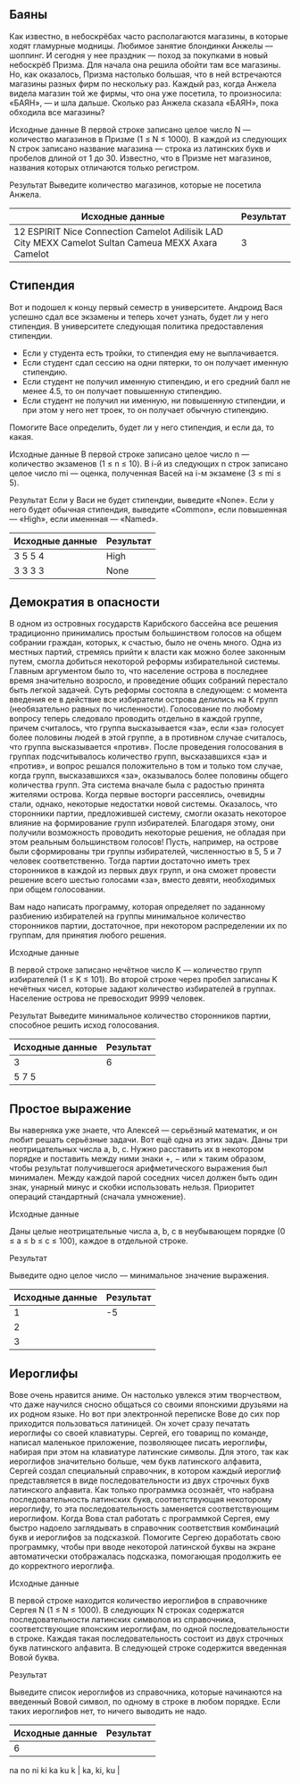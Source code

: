 ## Баяны
 
 
Как известно, в небоскрёбах часто располагаются магазины, в которые ходят гламурные модницы. Любимое занятие блондинки Анжелы — шоппинг. И сегодня у нее праздник — поход за покупками в новый небоскрёб Призма. Для начала она решила обойти там все магазины. Но, как оказалось, Призма настолько большая, что в ней встречаются магазины разных фирм по нескольку раз. Каждый раз, когда Анжела видела магазин той же фирмы, что она уже посетила, то произносила: «БАЯН», — и шла дальше.
Сколько раз Анжела сказала «БАЯН», пока обходила все магазины?
 
Исходные данные
В первой строке записано целое число N — количество магазинов в Призме (1 ≤ N ≤ 1000). В каждой из следующих N строк записано название магазина — строка из латинских букв и пробелов длиной от 1 до 30. Известно, что в Призме нет магазинов, названия которых отличаются только регистром.
 
Результат
Выведите количество магазинов, которые не посетила Анжела.
 
| Исходные данные                                                                                    | Результат |
|----------------------------------------------------------------------------------------------------|-----------|
| 12 ESPIRIT Nice Connection Camelot Adilisik LAD City MEXX Camelot Sultan Cameua MEXX Axara Camelot | 3         |  


## Стипендия

Вот и подошел к концу первый семестр в университете. Андроид Вася успешно сдал все экзамены и теперь хочет узнать, будет ли у него стипендия. В университете следующая политика предоставления стипендии.

- Если у студента есть тройки, то стипендия ему не выплачивается.
- Если студент сдал сессию на одни пятерки, то он получает именную стипендию.
- Если студент не получил именную стипендию, и его средний балл не менее 4.5, то он получает повышенную стипендию.
- Если студент не получил ни именную, ни повышенную стипендии, и при этом у него нет троек, то он получает обычную стипендию.

Помогите Васе определить, будет ли у него стипендия, и если да, то какая.

Исходные данные
В первой строке записано целое число n — количество экзаменов (1 ≤ n ≤ 10). В i-й из следующих n строк записано целое число mi — оценка, полученная Васей на i-м экзамене (3 ≤ mi ≤ 5).

Результат
Если у Васи не будет стипендии, выведите «None». Если у него будет обычная стипендия, выведите «Common», если повышенная — «High», если именнная — «Named».

|Исходные данные|Результат|
|---------------|---------|
|    3 5 5 4    |   High  |
|    3 3 3 3    |   None  |


## Демократия в опасности

В одном из островных государств Карибского бассейна все решения традиционно принимались простым большинством голосов на общем собрании граждан, которых, к счастью, было не очень много. Одна из местных партий, стремясь прийти к власти как можно более законным путем, смогла добиться некоторой реформы избирательной системы. Главным аргументом было то, что население острова в последнее время значительно возросло, и проведение общих собраний перестало быть легкой задачей.
Суть реформы состояла в следующем: с момента введения ее в действие все избиратели острова делились на K групп (необязательно равных по численности). Голосование по любому вопросу теперь следовало проводить отдельно в каждой группе, причем считалось, что группа высказывается «за», если «за» голосует более половины людей в этой группе, а в противном случае считалось, что группа высказывается «против». После проведения голосования в группах подсчитывалось количество групп, высказавшихся «за» и «против», и вопрос решался положительно в том и только том случае, когда групп, высказавшихся «за», оказывалось более половины общего количества групп.
Эта система вначале была с радостью принята жителями острова. Когда первые восторги рассеялись, очевидны стали, однако, некоторые недостатки новой системы. Оказалось, что сторонники партии, предложившей систему, смогли оказать некоторое влияние на формирование групп избирателей. Благодаря этому, они получили возможность проводить некоторые решения, не обладая при этом реальным большинством голосов!
Пусть, например, на острове были сформированы три группы избирателей, численностью в 5, 5 и 7 человек соответственно. Тогда партии достаточно иметь трех сторонников в каждой из первых двух групп, и она сможет провести решение всего шестью голосами «за», вместо девяти, необходимых при общем голосовании.

Вам надо написать программу, которая определяет по заданному разбиению избирателей на группы минимальное количество сторонников партии, достаточное, при некотором распределении их по группам, для принятия любого решения.

Исходные данные

В первой строке записано нечётное число K — количество групп избирателей (1 ≤ K ≤ 101). Во второй строке через пробел записаны K нечётных чисел, которые задают количество избирателей в группах. Население острова не превосходит 9999 человек.
 
Результат
Выведите минимальное количество сторонников партии, способное решить исход голосования.

|Исходные данные|Результат|
|---------------|---------|
|    3     |   6  |
|    5 7 5   |     |



## Простое выражение

Вы наверняка уже знаете, что Алексей — серьёзный математик, и он любит решать серьёзные задачи. Вот ещё одна из этих задач.
Даны три неотрицательных числа a, b, c. Нужно расставить их в некотором порядке и поставить между ними знаки +, − или × таким образом, чтобы результат получившегося арифметического выражения был минимален. Между каждой парой соседних чисел должен быть один знак, унарный минус и скобки использовать нельзя. Приоритет операций стандартный (сначала умножение).

Исходные данные

Даны целые неотрицательные числа a, b, c в неубывающем порядке (0 ≤ a ≤ b ≤ c ≤ 100), каждое в отдельной строке.

Результат

Выведите одно целое число — минимальное значение выражения.

|Исходные данные|Результат|
|---------------|---------|
|   1    |    -5  |
|   2    |        |
|   3    |        |

## Иероглифы

Вове очень нравится аниме. Он настолько увлекся этим творчеством, что даже научился сносно общаться со своими японскими друзьями на их родном языке. Но вот при электронной переписке Вове до сих пор приходится пользоваться латиницей. 
Он хочет сразу печатать иероглифы со своей клавиатуры. Сергей, его товарищ по команде, написал маленькое приложение, позволяющее писать иероглифы, набирая при этом на клавиатуре латинские символы. Для этого, так как иероглифов значительно больше, чем букв латинского алфавита, Сергей создал специальный справочник, в котором каждый иероглиф представляется в виде последовательности из двух строчных букв латинского алфавита. 
Как только программка осознаёт, что набрана последовательность латинских букв, соответствующая некоторому иероглифу, то эта последовательность заменяется соответствующим иероглифом.
Когда Вова стал работать с программкой Сергея, ему быстро надоело заглядывать в справочник соответствия комбинаций букв и иероглифов за подсказкой. Помогите Сергею доработать свою программку, чтобы при вводе некоторой латинской буквы на экране автоматически отображалась подсказка, помогающая продолжить ее до корректного иероглифа.

Исходные данные

В первой строке находится количество иероглифов в справочнике Сергея N (1 ≤ N ≤ 1000). В следующих N строках содержатся последовательности латинских символов из справочника, соответствующие японским иероглифам, по одной последовательности в строке. Каждая такая последовательность состоит из двух строчных букв латинского алфавита. В следующей строке содержится введенная Вовой буква.

Результат

Выведите список иероглифов из справочника, которые начинаются на введенный Вовой символ, по одному в строке в любом порядке. Если таких иероглифов нет, то ничего выводить не надо.

|Исходные данные|Результат|
|---------------|---------|
|    6
na
no
ni
ki
ka
ku
k    |  ka, ki, ku   |
